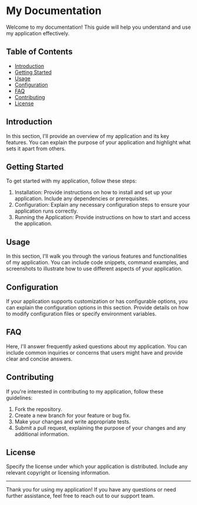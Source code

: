 # My Documentation

Welcome to my documentation! This guide will help you understand and use my application effectively.

## Table of Contents

- [Introduction](#introduction)
- [Getting Started](#getting-started)
- [Usage](#usage)
- [Configuration](#configuration)
- [FAQ](#faq)
- [Contributing](#contributing)
- [License](#license)

## Introduction

In this section, I'll provide an overview of my application and its key features. You can explain the purpose of your application and highlight what sets it apart from others.

## Getting Started

To get started with my application, follow these steps:

1. Installation: Provide instructions on how to install and set up your application. Include any dependencies or prerequisites.
2. Configuration: Explain any necessary configuration steps to ensure your application runs correctly.
3. Running the Application: Provide instructions on how to start and access the application.

## Usage

In this section, I'll walk you through the various features and functionalities of my application. You can include code snippets, command examples, and screenshots to illustrate how to use different aspects of your application.

## Configuration

If your application supports customization or has configurable options, you can explain the configuration options in this section. Provide details on how to modify configuration files or specify environment variables.

## FAQ

Here, I'll answer frequently asked questions about my application. You can include common inquiries or concerns that users might have and provide clear and concise answers.

## Contributing

If you're interested in contributing to my application, follow these guidelines:

1. Fork the repository.
2. Create a new branch for your feature or bug fix.
3. Make your changes and write appropriate tests.
4. Submit a pull request, explaining the purpose of your changes and any additional information.

## License

Specify the license under which your application is distributed. Include any relevant copyright or licensing information.

---

Thank you for using my application! If you have any questions or need further assistance, feel free to reach out to our support team.
